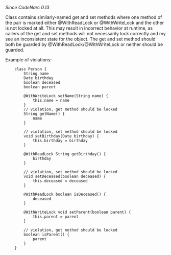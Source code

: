 *Since CodeNarc 0.13*

Class contains similarly-named get and set methods where one method of
the pair is marked either @WithReadLock or @WithWriteLock and the other
is not locked at all. This may result in incorrect behavior at runtime,
as callers of the get and set methods will not necessarily lock
correctly and my see an inconsistent state for the object. The get and
set method should both be guarded by @WithReadLock/@WithWriteLock or
neither should be guarded.

Example of violations:

        class Person {
            String name
            Date birthday
            boolean deceased
            boolean parent

            @WithWriteLock setName(String name) {
                this.name = name
            }
            // violation, get method should be locked
            String getName() {
                name
            }

            // violation, set method should be locked
            void setBirthday(Date birthday) {
                this.birthday = birthday
            }

            @WithReadLock String getBirthday() {
                birthday
            }

            // violation, set method should be locked
            void setDeceased(boolean deceased) {
                this.deceased = deceased
            }

            @WithReadLock boolean isDeceased() {
                deceased
            }

            @WithWriteLock void setParent(boolean parent) {
                this.parent = parent
            }

            // violation, get method should be locked
            boolean isParent() {
                parent
            }
        }
